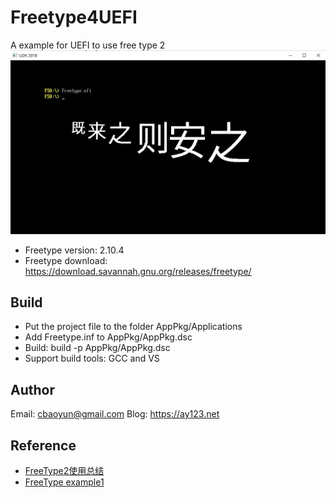 # Freetype4UEFI
A example for UEFI to use free type 2
![screen shot](https://github.com/ay123net/uefift2/blob/master/20210323163153.jpg)

* Freetype version: 2.10.4
* Freetype download: https://download.savannah.gnu.org/releases/freetype/

## Build
* Put the project file to the folder AppPkg/Applications
* Add Freetype.inf to AppPkg/AppPkg.dsc
* Build: build -p AppPkg/AppPkg.dsc
* Support build tools: GCC and VS

## Author
Email: cbaoyun@gmail.com
Blog: https://ay123.net

## Reference
* [FreeType2使用总结](https://blog.csdn.net/finewind/article/details/38009731)
* [FreeType example1](https://www.freetype.org/freetype2/docs/tutorial/example1.c)
